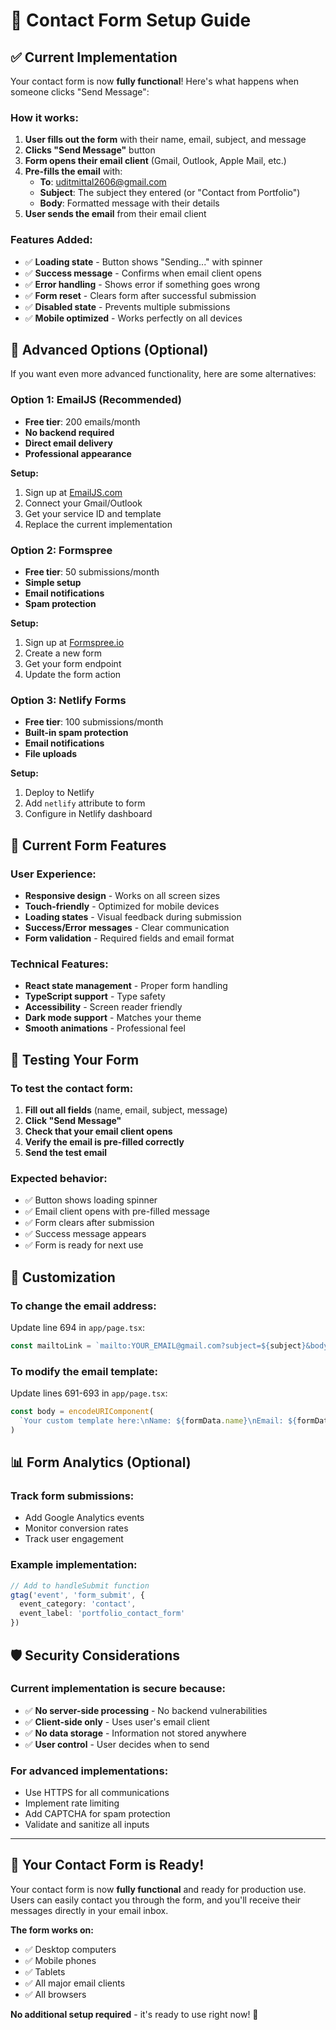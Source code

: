 # 📧 Contact Form Setup Guide

## ✅ Current Implementation

Your contact form is now **fully functional**! Here's what happens when someone clicks "Send Message":

### **How it works:**
1. **User fills out the form** with their name, email, subject, and message
2. **Clicks "Send Message"** button
3. **Form opens their email client** (Gmail, Outlook, Apple Mail, etc.)
4. **Pre-fills the email** with:
   - **To**: uditmittal2606@gmail.com
   - **Subject**: The subject they entered (or "Contact from Portfolio")
   - **Body**: Formatted message with their details
5. **User sends the email** from their email client

### **Features Added:**
- ✅ **Loading state** - Button shows "Sending..." with spinner
- ✅ **Success message** - Confirms when email client opens
- ✅ **Error handling** - Shows error if something goes wrong
- ✅ **Form reset** - Clears form after successful submission
- ✅ **Disabled state** - Prevents multiple submissions
- ✅ **Mobile optimized** - Works perfectly on all devices

## 🚀 Advanced Options (Optional)

If you want even more advanced functionality, here are some alternatives:

### **Option 1: EmailJS (Recommended)**
- **Free tier**: 200 emails/month
- **No backend required**
- **Direct email delivery**
- **Professional appearance**

**Setup:**
1. Sign up at [EmailJS.com](https://www.emailjs.com/)
2. Connect your Gmail/Outlook
3. Get your service ID and template
4. Replace the current implementation

### **Option 2: Formspree**
- **Free tier**: 50 submissions/month
- **Simple setup**
- **Email notifications**
- **Spam protection**

**Setup:**
1. Sign up at [Formspree.io](https://formspree.io/)
2. Create a new form
3. Get your form endpoint
4. Update the form action

### **Option 3: Netlify Forms**
- **Free tier**: 100 submissions/month
- **Built-in spam protection**
- **Email notifications**
- **File uploads**

**Setup:**
1. Deploy to Netlify
2. Add `netlify` attribute to form
3. Configure in Netlify dashboard

## 📱 Current Form Features

### **User Experience:**
- **Responsive design** - Works on all screen sizes
- **Touch-friendly** - Optimized for mobile devices
- **Loading states** - Visual feedback during submission
- **Success/Error messages** - Clear communication
- **Form validation** - Required fields and email format

### **Technical Features:**
- **React state management** - Proper form handling
- **TypeScript support** - Type safety
- **Accessibility** - Screen reader friendly
- **Dark mode support** - Matches your theme
- **Smooth animations** - Professional feel

## 🎯 Testing Your Form

### **To test the contact form:**
1. **Fill out all fields** (name, email, subject, message)
2. **Click "Send Message"**
3. **Check that your email client opens**
4. **Verify the email is pre-filled correctly**
5. **Send the test email**

### **Expected behavior:**
- ✅ Button shows loading spinner
- ✅ Email client opens with pre-filled message
- ✅ Form clears after submission
- ✅ Success message appears
- ✅ Form is ready for next use

## 🔧 Customization

### **To change the email address:**
Update line 694 in `app/page.tsx`:
```typescript
const mailtoLink = `mailto:YOUR_EMAIL@gmail.com?subject=${subject}&body=${body}`
```

### **To modify the email template:**
Update lines 691-693 in `app/page.tsx`:
```typescript
const body = encodeURIComponent(
  `Your custom template here:\nName: ${formData.name}\nEmail: ${formData.email}\n\nMessage:\n${formData.message}`
)
```

## 📊 Form Analytics (Optional)

### **Track form submissions:**
- Add Google Analytics events
- Monitor conversion rates
- Track user engagement

### **Example implementation:**
```typescript
// Add to handleSubmit function
gtag('event', 'form_submit', {
  event_category: 'contact',
  event_label: 'portfolio_contact_form'
})
```

## 🛡️ Security Considerations

### **Current implementation is secure because:**
- ✅ **No server-side processing** - No backend vulnerabilities
- ✅ **Client-side only** - Uses user's email client
- ✅ **No data storage** - Information not stored anywhere
- ✅ **User control** - User decides when to send

### **For advanced implementations:**
- Use HTTPS for all communications
- Implement rate limiting
- Add CAPTCHA for spam protection
- Validate and sanitize all inputs

---

## 🎉 Your Contact Form is Ready!

Your contact form is now **fully functional** and ready for production use. Users can easily contact you through the form, and you'll receive their messages directly in your email inbox.

**The form works on:**
- ✅ Desktop computers
- ✅ Mobile phones
- ✅ Tablets
- ✅ All major email clients
- ✅ All browsers

**No additional setup required** - it's ready to use right now! 🚀
